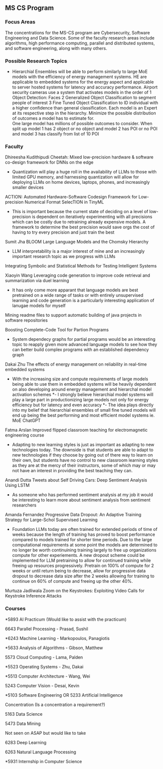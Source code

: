 ## MS CS Program

### Focus Areas
The concentrations for the MS-CS program are Cybersecurity, Software Engineering and Data 
Science.  Some of the faculty research areas include algorithms, high performance computing, 
parallel and distributed systems, and software engineering, along with many others.


### Possible Research Topics

- Hierarchial Ensembles will be able to perform similarly to large MoE models with the 
efficiency of energy management systems.  HE are applicable to embedded systems for the 
energy aspect and applicable to server hosted systems for latency and accuracy 
performance.  Airport security cameras use a system that activates models in the order of 
1 Object Detection: Faces 2 Generalized Object Classification to segment people of 
interest 3 Fine Tuned Object Classification to ID individual with a higher confidence 
than general classification.  Each model is an Expert at its respective step in the 
hierarchy.  Minimize the possible distribution of outcomes a model has to estimate for.  
One large model has millions of possible outcomes to consider.  When split up model 1 
has 2 object or no object and model 2 has POI or no POI and model 3 has classify from 
list of 10 POI


### Faculty

Dhireesha Kudithipudi
Cheetah: Mixed low-precision hardware & software co-design framework for DNNs on the edge
- Quantization will play a huge roll in the availability of LLMs to those with limited 
GPU memory, and harnessing quantization will allow for deploying LLMs on home devices, 
laptops, phones, and increasingly smaller devices

ACTION: Automated Hardware-Software Codesign Framework for Low-precision Numerical Format 
SelecTION in TinyML
- This is important because the current state of deciding on a level of low-precision is 
dependent on iteratively experimenting with all precisions which can be costly due to 
retraining already expensive models.  A framework to determine the best precision would 
save orgs the cost of having to try every precision and just train the best


Sumit Jha
BLOOM Large Language Models and the Chomsky Hierarchy
- LLM interpretability is a major interest of mine and an increasingly important research 
topic as we progress with LLMs

Integrating Symbolic and Statistical Methods for Testing Intelligent Systems


Xiaoyin Wang
Leveraging code generation to improve code retrieval and summarization via duel learning
- It has only come more apparant that language models are best pretrained on a wide range 
of tasks or with entirely unsupervised learning and code generation is a particularly 
interesting application of lanugae models for myself

Mining readme files to support automatic building of java projects in software 
repositories


Boosting Complete-Code Tool for Partion Programs
- System dependecy graphs for partial programs would be an interesting topic to reapply 
given more advanced language models to see how they can better build complex programs 
with an established dependency graph


Dakai Zhu
The effects of energy management on reliability in real-time embedded systems
- With the increasing size and compute requirements of large models being able to use 
them in embedded systems will be heavily dependent on also developing around energy 
management and hierarchal model activation schemes
*- I strongly believe hierarchial model systems will play a large part in productionizing 
large models not only for energy efficiency but for latency and even accuracy
*- The idea plays directly into my belief that hierarchial ensembles of small fine tuned 
models will end up being the best performing and most efficient model systems ie. MoE 
ChatGPT

Fatma Arslan
Improved flipped classroom teaching for electromagnetic engineering course
- Adapting to new learning styles is just as important as adapting to new technologies 
today.  The downside is that students are able to adapt to new technologies if they 
choose by going out of there way to learn on their own, but students have no control to 
new classroom learning styles as they are at the mercy of their instructors, some of 
which may or may not have an interest in providing the best teaching they can.

Anandi Dutta
Tweets about Self Driving Cars: Deep Sentiment Analysis Using LSTM
- As someone who has performed sentiment analysis at my job it would be interesting to 
learn more about sentiment analysis from sentiment researchers

Amanda Fernandez
Progressive Data Dropout: An Adaptive Training Strategy for Large-Schol Supervised 
Learning
- Foundation LLMs today are often trained for extended periods of time of weeks because 
the length of training has proved to boost performance compared to models trained for 
shorter time periods.  Due to the large computational requirements at some point the 
models are determined to no longer be worth continuining training largely to free up 
organizations compute for other experiements.  A new dropout scheme could be implemented 
for LLM pretraining to allow for continued training while freeing up resources 
progressively.  Pretrain on 100% of compute for 2 weeks or until return being to 
decrease, allow for progressive data dropout to decrease data size after the 2 weeks 
allowing for training to continue on 60% of compute and freeing up the other 40%.

Murtuza Jadliwala
Zoom on the Keystrokes: Exploiting Video Calls for Keystroke Inference Attacks


### Courses

*5893 AI Practicum (Would like to assist with the practicum) 

6643 Parallel Processing - Prasad, Sushil

*6243 Machine Learning - Markopoulos, Panagiotis

*5633 Analysis of Algorithms - Gibson, Matthew

5573 Cloud Computing - Lama, Palden

*5523 Operating Systems - Zhu, Dakai

*5513 Computer Architecture - Wang, Wei

5243 Computer Vision - Desai, Kevin

*5103 Software Engineering
OR
5233 Artificial Intelligence

Concentration (Is a concentration a requirement?)

5163 Data Science 

5473 Data Mining 

Not seen on ASAP but would like to take

6283 Deep Learning

6263 Natural Language Processing

*5931 Internship in Computer Science
